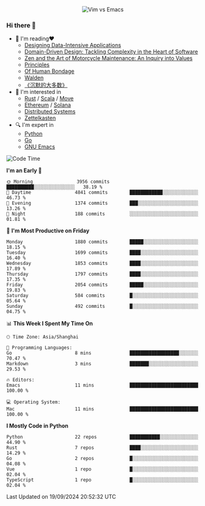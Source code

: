 <p align="center">
    <img src="https://gist.githubusercontent.com/coldnight/e696baffb094e71c96cb302118878eae/raw/40ea5053a6f66cc65f90f437e4173497da225958/banner.gif" alt="Vim vs Emacs" />
</p>

### Hi there 👋

- 📖 I'm reading❤️
    + [Designing Data-Intensive Applications](https://www.oreilly.com/library/view/designing-data-intensive-applications/9781491903063/)
    + [Domain-Driven Design: Tackling Complexity in the Heart of Software](https://www.dddcommunity.org/book/evans_2003/)
    + [Zen and the Art of Motorcycle Maintenance: An Inquiry into Values](https://en.wikipedia.org/wiki/Zen_and_the_Art_of_Motorcycle_Maintenance)
    + [Principles](https://www.principles.com/)
    + [Of Human Bondage](https://en.wikipedia.org/wiki/Of_Human_Bondage)
    + [Walden](https://en.wikipedia.org/wiki/Walden)
    + [《沉默的大多数》](https://en.wikipedia.org/wiki/Silent_majority)
- 🌱 I'm interested in
    + [Rust](https://www.rust-lang.org/) / [Scala](https://www.scala-lang.org/) / [Move](https://github.com/move-language/move/)
    + [Ethereum](https://ethereum.org/en/) / [Solana](https://solana.com/)
	+ [Distributed Systems](https://www.linuxzen.com/notes/topics/20200320174417_%E5%88%86%E5%B8%83%E5%BC%8F/)
	+ [Zettelkasten](https://www.linuxzen.com/notes/notes/20220120080920-slip_box/)
- 🔍 I'm expert in
    + [Python](https://www.python.org/)
    + [Go](https://go.dev/)
    + [GNU Emacs](https://www.gnu.org/software/emacs/)

<!--START_SECTION:waka-->
![Code Time](http://img.shields.io/badge/Code%20Time-3%2C152%20hrs%2011%20mins-blue)

**I'm an Early 🐤** 

```text
🌞 Morning                3956 commits        ██████████░░░░░░░░░░░░░░░   38.19 % 
🌆 Daytime                4841 commits        ████████████░░░░░░░░░░░░░   46.73 % 
🌃 Evening                1374 commits        ███░░░░░░░░░░░░░░░░░░░░░░   13.26 % 
🌙 Night                  188 commits         ░░░░░░░░░░░░░░░░░░░░░░░░░   01.81 % 
```
📅 **I'm Most Productive on Friday** 

```text
Monday                   1880 commits        █████░░░░░░░░░░░░░░░░░░░░   18.15 % 
Tuesday                  1699 commits        ████░░░░░░░░░░░░░░░░░░░░░   16.40 % 
Wednesday                1853 commits        ████░░░░░░░░░░░░░░░░░░░░░   17.89 % 
Thursday                 1797 commits        ████░░░░░░░░░░░░░░░░░░░░░   17.35 % 
Friday                   2054 commits        █████░░░░░░░░░░░░░░░░░░░░   19.83 % 
Saturday                 584 commits         █░░░░░░░░░░░░░░░░░░░░░░░░   05.64 % 
Sunday                   492 commits         █░░░░░░░░░░░░░░░░░░░░░░░░   04.75 % 
```


📊 **This Week I Spent My Time On** 

```text
🕑︎ Time Zone: Asia/Shanghai

💬 Programming Languages: 
Go                       8 mins              ██████████████████░░░░░░░   70.47 % 
Markdown                 3 mins              ███████░░░░░░░░░░░░░░░░░░   29.53 % 

🔥 Editors: 
Emacs                    11 mins             █████████████████████████   100.00 % 

💻 Operating System: 
Mac                      11 mins             █████████████████████████   100.00 % 
```

**I Mostly Code in Python** 

```text
Python                   22 repos            ███████████░░░░░░░░░░░░░░   44.90 % 
Rust                     7 repos             ████░░░░░░░░░░░░░░░░░░░░░   14.29 % 
Go                       2 repos             █░░░░░░░░░░░░░░░░░░░░░░░░   04.08 % 
Vue                      1 repo              █░░░░░░░░░░░░░░░░░░░░░░░░   02.04 % 
TypeScript               1 repo              █░░░░░░░░░░░░░░░░░░░░░░░░   02.04 % 
```




 Last Updated on 19/09/2024 20:52:32 UTC
<!--END_SECTION:waka-->
